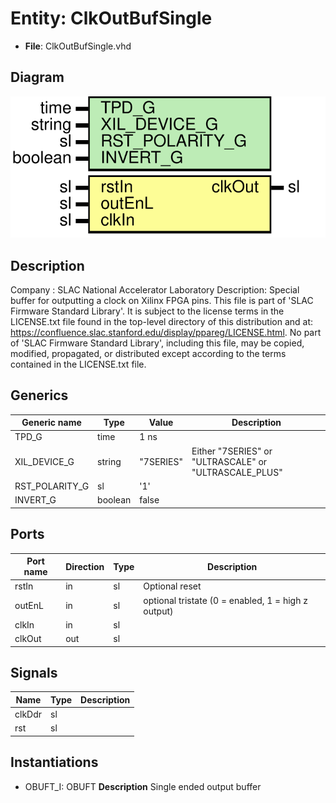 # Entity: ClkOutBufSingle

- **File**: ClkOutBufSingle.vhd
## Diagram

![Diagram](ClkOutBufSingle.svg "Diagram")
## Description

Company    : SLAC National Accelerator Laboratory
Description: Special buffer for outputting a clock on Xilinx FPGA pins.
This file is part of 'SLAC Firmware Standard Library'.
It is subject to the license terms in the LICENSE.txt file found in the
top-level directory of this distribution and at:
   https://confluence.slac.stanford.edu/display/ppareg/LICENSE.html.
No part of 'SLAC Firmware Standard Library', including this file,
may be copied, modified, propagated, or distributed except according to
the terms contained in the LICENSE.txt file.
## Generics

| Generic name   | Type    | Value     | Description                                           |
| -------------- | ------- | --------- | ----------------------------------------------------- |
| TPD_G          | time    | 1 ns      |                                                       |
| XIL_DEVICE_G   | string  | "7SERIES" | Either "7SERIES" or "ULTRASCALE" or "ULTRASCALE_PLUS" |
| RST_POLARITY_G | sl      | '1'       |                                                       |
| INVERT_G       | boolean | false     |                                                       |
## Ports

| Port name | Direction | Type | Description                                        |
| --------- | --------- | ---- | -------------------------------------------------- |
| rstIn     | in        | sl   | Optional reset                                     |
| outEnL    | in        | sl   | optional tristate (0 = enabled, 1 = high z output) |
| clkIn     | in        | sl   |                                                    |
| clkOut    | out       | sl   |                                                    |
## Signals

| Name   | Type | Description |
| ------ | ---- | ----------- |
| clkDdr | sl   |             |
| rst    | sl   |             |
## Instantiations

- OBUFT_I: OBUFT
**Description**
Single ended output buffer

